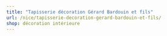 ```yaml
---
title: "Tapisserie décoration Gérard Bardouin et fils"
url: /nice/tapisserie-decoration-gerard-bardouin-et-fils/
shop: décoration intérieure
---
```

